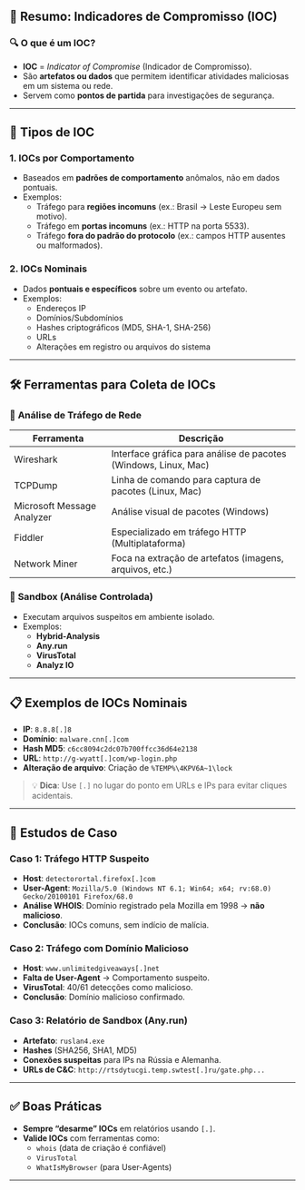 
## 📘 Resumo: Indicadores de Compromisso (IOC)

### 🔍 **O que é um IOC?**
- **IOC** = *Indicator of Compromise* (Indicador de Compromisso).
- São **artefatos ou dados** que permitem identificar atividades maliciosas em um sistema ou rede.
- Servem como **pontos de partida** para investigações de segurança.

---

## 🧩 **Tipos de IOC**

### 1. **IOCs por Comportamento**
- Baseados em **padrões de comportamento** anômalos, não em dados pontuais.
- Exemplos:
  - Tráfego para **regiões incomuns** (ex.: Brasil → Leste Europeu sem motivo).
  - Tráfego em **portas incomuns** (ex.: HTTP na porta 5533).
  - Tráfego **fora do padrão do protocolo** (ex.: campos HTTP ausentes ou malformados).

### 2. **IOCs Nominais**
- Dados **pontuais e específicos** sobre um evento ou artefato.
- Exemplos:
  - Endereços IP
  - Domínios/Subdomínios
  - Hashes criptográficos (MD5, SHA-1, SHA-256)
  - URLs
  - Alterações em registro ou arquivos do sistema

---

## 🛠️ **Ferramentas para Coleta de IOCs**

### 🔎 **Análise de Tráfego de Rede**
| Ferramenta | Descrição |
|------------|-----------|
| Wireshark | Interface gráfica para análise de pacotes (Windows, Linux, Mac) |
| TCPDump | Linha de comando para captura de pacotes (Linux, Mac) |
| Microsoft Message Analyzer | Análise visual de pacotes (Windows) |
| Fiddler | Especializado em tráfego HTTP (Multiplataforma) |
| Network Miner | Foca na extração de artefatos (imagens, arquivos, etc.) |

### 🧪 **Sandbox (Análise Controlada)**
- Executam arquivos suspeitos em ambiente isolado.
- Exemplos:
  - **Hybrid-Analysis**
  - **Any.run**
  - **VirusTotal**
  - **Analyz IO**

---

## 📋 **Exemplos de IOCs Nominais**
- **IP**: `8.8.8[.]8`
- **Domínio**: `malware.cnn[.]com`
- **Hash MD5**: `c6cc8094c2dc07b700ffcc36d64e2138`
- **URL**: `http://g-wyatt[.]com/wp-login.php`
- **Alteração de arquivo**: Criação de `%TEMP%\4KPV6A~1\lock`

> 💡 **Dica**: Use `[.]` no lugar do ponto em URLs e IPs para evitar cliques acidentais.

---

## 🧪 **Estudos de Caso**

### Caso 1: Tráfego HTTP Suspeito
- **Host**: `detectorortal.firefox[.]com`
- **User-Agent**: `Mozilla/5.0 (Windows NT 6.1; Win64; x64; rv:68.0) Gecko/20100101 Firefox/68.0`
- **Análise WHOIS**: Domínio registrado pela Mozilla em 1998 → **não malicioso**.
- **Conclusão**: IOCs comuns, sem indício de malícia.

### Caso 2: Tráfego com Domínio Malicioso
- **Host**: `www.unlimitedgiveaways[.]net`
- **Falta de User-Agent** → Comportamento suspeito.
- **VirusTotal**: 40/61 detecções como malicioso.
- **Conclusão**: Domínio malicioso confirmado.

### Caso 3: Relatório de Sandbox (Any.run)
- **Artefato**: `ruslan4.exe`
- **Hashes** (SHA256, SHA1, MD5)
- **Conexões suspeitas** para IPs na Rússia e Alemanha.
- **URLs de C&C**: `http://rtsdytucgi.temp.swtest[.]ru/gate.php...`

---

## ✅ **Boas Práticas**
- **Sempre “desarme” IOCs** em relatórios usando `[.]`.
- **Valide IOCs** com ferramentas como:
  - `whois` (data de criação é confiável)
  - `VirusTotal`
  - `WhatIsMyBrowser` (para User-Agents)

---
